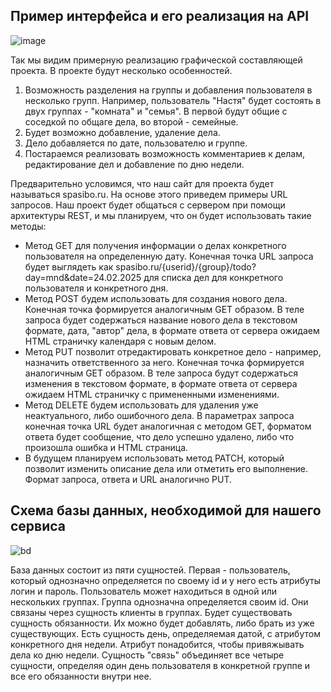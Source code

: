 ## Пример интерфейса и его реализация на API

![image](https://github.com/user-attachments/assets/4ab1d430-21f0-4d15-a4ed-81463c20ebb3)

Так мы видим примерную реализацию графической составляющей проекта. В проекте будут несколько особенностей. 
1. Возможность разделения на группы и добавления пользователя в несколько групп. Например, пользователь "Настя" будет состоять в двух группах - "комната" и "семья". В первой будут общие с соседкой по общаге дела, во второй - семейные.
2. Будет возможно добавление, удаление дела.
3. Дело добавляется по дате, пользователю и группе.
4. Постараемся реализовать возможность комментариев к делам, редактирование дел и добавление по дню недели.

Предварительно условимся, что наш сайт для проекта будет называться spasibo.ru. На основе этого приведем примеры URL запросов. Наш проект будет общаться с сервером при помощи архитектуры REST, и мы планируем, что он будет использовать такие методы:
* Метод GET для получения информации о делах конкретного пользователя на определенную дату. Конечная точка URL запроса будет выглядеть как spasibo.ru/{userid}/{group}/todo?day=mnd&date=24.02.2025 для списка дел для конкретного пользователя и конкретного дня.
* Метод POST будем использовать для создания нового дела. Конечная точка формируется аналогичным GET образом. В теле запроса будет содержаться название нового дела в текстовом формате, дата, "автор" дела, в формате ответа от сервера ожидаем HTML страничку календаря с новым делом.
* Метод PUT позволит отредактировать конкретное дело - например, назначить ответственного за него. Конечная точка формируется аналогичным GET образом. В теле запроса будут содержаться изменения в текстовом формате, в формате ответа от сервера ожидаем HTML страничку с примененными изменениями.
* Метод DELETE будем использовать для удаления уже неактуального, либо ошибочного дела. В параметрах запроса конечная точка URL будет аналогичная с методом GET, форматом ответа будет сообщение, что дело успешно удалено, либо что произошла ошибка и HTML страница.
* В будущем планируем использовать метод PATCH, который позволит изменить описание дела или отметить его выполнение. Формат запроса, ответа и URL аналогично PUT.

## Схема базы данных, необходимой для нашего сервиса

![bd](https://sun9-26.userapi.com/impg/3wUBYBdHxCeA-7j1LoS-gdumekwvdZ03QlO2WQ/49MkB7JU6wg.jpg?size=904x559&quality=95&sign=7855a3e3abb0c294373cb3173468928b&type=album)

База данных состоит из пяти сущностей. 
Первая - пользователь, который однозначно определяется по своему id и у него есть атрибуты логин и пароль. Пользователь может находиться в одной или нескольких группах. Группа однозначна определяется своим id. Они связаны через сущность клиенты в группах. Будет существовать сущность обязанности. Их можно будет добавлять, либо брать из уже существующих. Есть сущность день, определяемая датой, с атрибутом конкретного дня недели. Атрибут понадобится, чтобы привяжывать дела ко дню недели. Сущность "связь" объединяет все четыре сущности, определяя один день пользователя в конкретной группе и все его обязанности внутри нее.  
